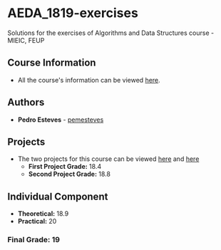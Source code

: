 # AEDA_1819-exercises
Solutions for the exercises of Algorithms and Data Structures course - MIEIC, FEUP

## Course Information

* All the course's information can be viewed [here](https://sigarra.up.pt/feup/en/ucurr_geral.ficha_uc_view?pv_ocorrencia_id=419991).

## Authors

* **Pedro Esteves** - [pemesteves](https://github.com/pemesteves) 

## Projects

* The two projects for this course can be viewed [here](https://github.com/pemesteves/aeda2018-proj1) and [here](https://github.com/pemesteves/aeda2018-proj2)
  * **First Project Grade:** 18.4
  * **Second Project Grade:** 18.8
  
## Individual Component

* **Theoretical:** 18.9
* **Practical:** 20

### **Final Grade:** 19
